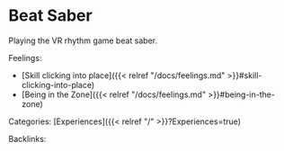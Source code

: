 # Beat Saber

Playing the VR rhythm game beat saber.

Feelings: 

  - [Skill clicking into place]({{< relref "/docs/feelings.md" >}}#skill-clicking-into-place)
  - [Being in the Zone]({{< relref "/docs/feelings.md" >}}#being-in-the-zone)

Categories: [Experiences]({{< relref "/" >}}?Experiences=true)

Backlinks: 